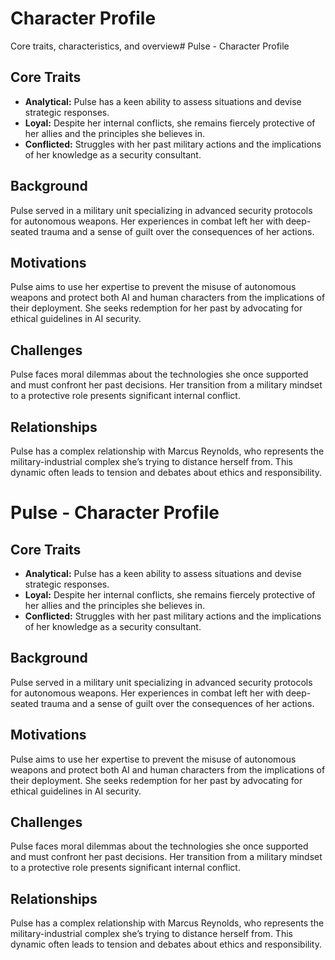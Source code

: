 # Character Profile
Core traits, characteristics, and overview# Pulse - Character Profile

## Core Traits
- **Analytical:** Pulse has a keen ability to assess situations and devise strategic responses.
- **Loyal:** Despite her internal conflicts, she remains fiercely protective of her allies and the principles she believes in.
- **Conflicted:** Struggles with her past military actions and the implications of her knowledge as a security consultant.

## Background
Pulse served in a military unit specializing in advanced security protocols for autonomous weapons. Her experiences in combat left her with deep-seated trauma and a sense of guilt over the consequences of her actions.

## Motivations
Pulse aims to use her expertise to prevent the misuse of autonomous weapons and protect both AI and human characters from the implications of their deployment. She seeks redemption for her past by advocating for ethical guidelines in AI security.

## Challenges
Pulse faces moral dilemmas about the technologies she once supported and must confront her past decisions. Her transition from a military mindset to a protective role presents significant internal conflict.

## Relationships
Pulse has a complex relationship with Marcus Reynolds, who represents the military-industrial complex she’s trying to distance herself from. This dynamic often leads to tension and debates about ethics and responsibility.
# Pulse - Character Profile

## Core Traits
- **Analytical:** Pulse has a keen ability to assess situations and devise strategic responses.
- **Loyal:** Despite her internal conflicts, she remains fiercely protective of her allies and the principles she believes in.
- **Conflicted:** Struggles with her past military actions and the implications of her knowledge as a security consultant.

## Background
Pulse served in a military unit specializing in advanced security protocols for autonomous weapons. Her experiences in combat left her with deep-seated trauma and a sense of guilt over the consequences of her actions.

## Motivations
Pulse aims to use her expertise to prevent the misuse of autonomous weapons and protect both AI and human characters from the implications of their deployment. She seeks redemption for her past by advocating for ethical guidelines in AI security.

## Challenges
Pulse faces moral dilemmas about the technologies she once supported and must confront her past decisions. Her transition from a military mindset to a protective role presents significant internal conflict.

## Relationships
Pulse has a complex relationship with Marcus Reynolds, who represents the military-industrial complex she’s trying to distance herself from. This dynamic often leads to tension and debates about ethics and responsibility.
